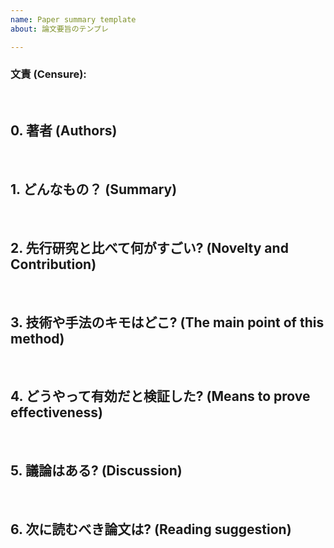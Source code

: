 ```yaml
---
name: Paper summary template
about: 論文要旨のテンプレ

---
```


### 文責 (Censure): 


<br/>

## 0. 著者 (Authors)


<br/>

## 1. どんなもの？ (Summary)


<br/>

## 2. 先行研究と比べて何がすごい? (Novelty and Contribution)


<br/>

## 3. 技術や手法のキモはどこ? (The main point of this method)


<br/>

## 4. どうやって有効だと検証した? (Means to prove effectiveness)


<br/>

## 5. 議論はある? (Discussion)


<br/>

## 6. 次に読むべき論文は? (Reading suggestion)

